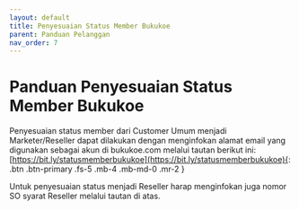 ```yaml
---
layout: default
title: Penyesuaian Status Member Bukukoe
parent: Panduan Pelanggan 
nav_order: 7
---
```

# Panduan Penyesuaian Status Member Bukukoe

Penyesuaian status member dari Customer Umum menjadi Marketer/Reseller dapat dilakukan dengan menginfokan alamat email yang digunakan sebagai akun di bukukoe.com melalui tautan berikut ini:
[https://bit.ly/statusmemberbukukoe](https://bit.ly/statusmemberbukukoe){: .btn .btn-primary .fs-5 .mb-4 .mb-md-0 .mr-2 }

Untuk penyesuaian status menjadi Reseller harap menginfokan juga nomor SO syarat Reseller melalui tautan di atas.
